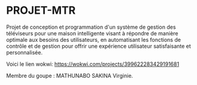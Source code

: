 # PROJET-MTR
Projet de conception et programmation d'un système de gestion des téléviseurs pour une maison intelligente visant à répondre de manière optimale aux besoins des utilisateurs, en automatisant les fonctions de contrôle et de gestion pour offrir une expérience utilisateur satisfaisante et personnalisée.

Voici le lien wokwi: https://wokwi.com/projects/399622283429191681 

Membre du goupe : MATHUNABO SAKINA Virginie. 
